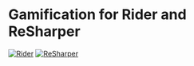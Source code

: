 # Gamification for Rider and ReSharper

[![Rider](https://img.shields.io/jetbrains/plugin/v/RIDER_PLUGIN_ID.svg?label=Rider&colorB=0A7BBB&style=for-the-badge&logo=rider)](https://plugins.jetbrains.com/plugin/RIDER_PLUGIN_ID)
[![ReSharper](https://img.shields.io/jetbrains/plugin/v/RESHARPER_PLUGIN_ID.svg?label=ReSharper&colorB=0A7BBB&style=for-the-badge&logo=resharper)](https://plugins.jetbrains.com/plugin/RESHARPER_PLUGIN_ID)

